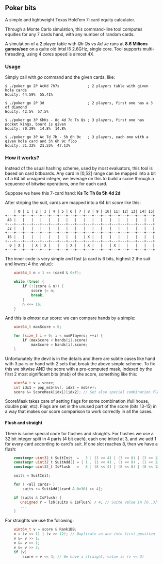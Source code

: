 ## Poker bits

A simple and lightweight Texas Hold'em 7-card equity calculator.

Through a Monte Carlo simulation, this command-line tool computes equities for
any 7 cards hand, with any number of random cards.

A simulation of a 2 player table with *Qh Qs* vs *Ad Jc* runs at **8.6 Milions
games/sec** on a quite old Intel I5 2.6GHz, single core. Tool supports multi-threading,
using 4 cores speed is almost 4X.


### Usage

Simply call with _go_ command and the given cards, like:

```
$ ./poker go 2P AcKd 7h7s             ; 2 players table with given hole cards
Equity: 44.59%  55.41%

$ ./poker go 2P 3d                    ; 2 players, first one has a 3 of diamond
Equity: 42.5%  57.5%

$ ./poker go 3P KhKs - 8c 4d 7c Ts Qs ; 3 players, first one has pocket kings, board is given
Equity: 70.39%  14.8%  14.8%

$ ./poker go 3P Ac Td 7h - 5h 6h 9c   ; 3 players, each one with a given hole card and 5h 6h 9c flop
Equity: 31.32%  21.55%  47.13%
```


### How it works?

Instead of the usual hashing scheme, used by most evaluators, this tool is based
on card bitboards. Any card in [0,52] range can be mapped into a bit of a 64 bit
unsigned integer, we leverage on this to build a score through a sequence
of bitwise operations, one for each card.

Suppose we have this 7-card hand: **Ks Tc Th 8s 5h 4d 2d**

After striping the suit, cards are mapped into a 64 bit _score_ like this:

```
    | 0 | 1 | 2 | 3 | 4 | 5 | 6 | 7 | 8 | 9 | 10| 11| 12| 13| 14| 15|
+---+---+---+---+---+---+---+---+---+---+---+---+---+---+---+---+---+
 48 |   |   |   |   |   |   |   |   |   |   |   |   |   |   |   |   |
+---+---+---+---+---+---+---+---+---+---+---+---+---+---+---+---+---+
 32 |   |   |   |   |   |   |   |   |   |   |   |   |   |   |   |   |
+---+---+---+---+---+---+---+---+---+---+---+---+---+---+---+---+---+
 16 |   |   |   |   |   |   |   |   | X |   |   |   |   |   |   |   |
+---+---+---+---+---+---+---+---+---+---+---+---+---+---+---+---+---+
  0 | X |   | X | X |   |   | X |   | X |   |   | X |   |   |   |   |
+---+---+---+---+---+---+---+---+---+---+---+---+---+---+---+---+---+
```

The inner code is very simple and fast (a card is 6 bits, highest 2 the suit
and lowest 4 the value):

```C++
    uint64_t n = 1 << (card & 0xF);

    while (true) {
        if (!(score & n)) {
            score |= n;
            break;
        }
        n <<= 16;
    }
```

And this is *almost* our score: we can compare hands by a simple:

```C++
    uint64_t maxScore = 0;

    for (size_t i = 0; i < numPlayers; ++i) {
        if (maxScore < hands[i].score)
            maxScore = hands[i].score;
    }
```

Unfortunately the devil is in the details and there are subtle cases like hand
with 3 pairs or hand with 2 sets that break the above simple scheme. To fix this
we bitwise AND the score with a pre-computed mask, indexed by the first 2
most significant bits (msb) of the score, something like this:

```C++
    uint64_t v = score;
    int idx1 = pop_msb(&v), idx2 = msb(v);
    score &= ScoreMask[idx1][idx2]; // Set also special combination flags
```

ScoreMask takes care of setting flags for some combination (full house, double
pair, etc). Flags are set in the unused part of the score (bits 13-15)
in a way that makes our score comparison to work correctly in all the cases.


#### Flush and straight
There is some special code for flushes and straights. For flushes we use a 32 bit
integer split in 4 parts (4 bit  each), each one inited at 3, and we add 1 for
every card according to card's suit. If one slot reaches 8, then we have a
flush:

```C++
    constexpr uint32_t SuitInit  =   3 | (3 << 4) | (3 << 8) | (3 << 12);
    constexpr uint32_t SuitAdd[] = { 1 , (1 << 4) , (1 << 8) , (1 << 12) };
    constexpr uint32_t IsFlush   =   8 | (8 << 4) | (8 << 8) | (8 << 12);

    suits = SuitInit;

    for ( <all cards> )
        suits += SuitAdd[(card & 0x30) >> 4];

    if (suits & IsFlush) {
       unsigned r = lsb(suits & IsFlush) / 4; // Suite value in [0..3]
       ...
    }
```

For straights we use the following:

```C++
    uint64_t v = score & Rank1BB;
    v = (v << 1) | (v >> 12); // Duplicate an ace into first position
    v &= v >> 1;
    v &= v >> 1;
    v &= v >> 2;
    if (v)
        score = v << 3; // We have a straight, value is (v << 3)
```
